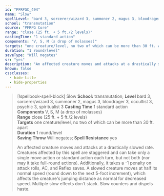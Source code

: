 ```yaml
---
id: "PFRPGC_494"
name: "Slow"
spellLevel: "bard 3, sorcerer/wizard 3, summoner 2, magus 3, bloodrager 3, occultist 3, psychic 3, spiritualist 3"
school: "transmutation"
source: "PFRPG Core"
range: "close (25 ft. + 5 ft./2 levels)"
castingTime: "1 standard action"
components: "V, S, M (a drop of molasses)"
targets: "one creature/level, no two of which can be more than 30 ft. apart"
duration: "1 round/level"
saveType: "Will negates"
sr: "yes"
description: "An affected creature moves and attacks at a drastically slowed rate. Creatures affected by this spell are staggered and can take only a single move action or standard action each turn, but not both (nor may it take full-round actions). Additionally, it takes a -1 penalty on attack rolls, AC, and Reflex saves. A slowed creature moves at half its normal speed (round down to the next 5-foot increment), which affects the creature's jumping distance as normal for decreased speed.  Multiple slow effects don't stack. Slow counters and dispels haste."
known: false
cssclasses:
  - hide-title
  - hide-properties
---
```


> [!spellbook-spell-block] Slow
> **School:** transmutation; **Level** bard 3, sorcerer/wizard 3, summoner 2, magus 3, bloodrager 3, occultist 3, psychic 3, spiritualist 3
> **Casting Time** 1 standard action  
> **Components** V, S, M (a drop of molasses)  
> **Range** close (25 ft. + 5 ft./2 levels)  
> **Targets** one creature/level, no two of which can be more than 30 ft. apart  
> **Duration** 1 round/level  
> **Saving Throw** Will negates; **Spell Resistance** yes
> 
> An affected creature moves and attacks at a drastically slowed rate. Creatures affected by this spell are staggered and can take only a single move action or standard action each turn, but not both (nor may it take full-round actions). Additionally, it takes a -1 penalty on attack rolls, AC, and Reflex saves. A slowed creature moves at half its normal speed (round down to the next 5-foot increment), which affects the creature's jumping distance as normal for decreased speed.  Multiple slow effects don't stack. Slow counters and dispels haste.